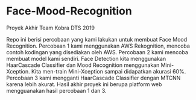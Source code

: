 # Face-Mood-Recognition
Proyek Akhir Team Kobra DTS 2019

Repo ini berisi percobaan yang kami lakukan untuk membuat Face Mood Recognition. Percobaan 1 kami menggunakan AWS Rekognition, mencoba contoh kodingan yang disediakan oleh AWS. Percobaan 2 kami mencoba membuat model kami sendiri. Face Detection kita menggunakan HaarCascade Classifier dan Mood Recognition menggunakan Mini-Xception. Kita men-train Mini-Xception sampai didapatkan akurasi 60%. Percobaan 3 kami mengganti HaarCascade Classifier dengan MTCNN karena lebih akurat. Hasil akhir proyek ini berupa platform web mengguanakan hasil percobaan 1 dan 3. 
